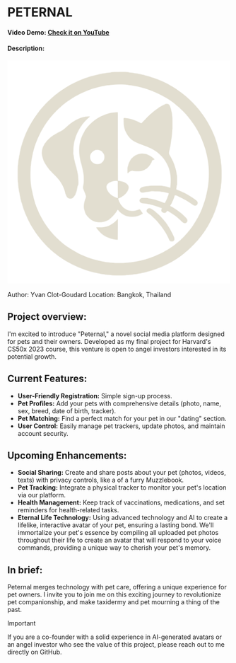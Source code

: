 # PETERNAL
#### Video Demo: [Check it on YouTube](https://youtu.be/Nf9Ip7SxoKg)
#### Description:

![Peternal](/static/peternal-logo.png)

Author: Yvan Clot-Goudard
Location: Bangkok, Thailand

## Project overview:
I'm excited to introduce "Peternal," a novel social media platform designed for pets and their owners. Developed as my final project for Harvard's CS50x 2023 course, this venture is open to angel investors interested in its potential growth.

## Current Features:
- **User-Friendly Registration:** Simple sign-up process.
- **Pet Profiles:** Add your pets with comprehensive details (photo, name, sex, breed, date of birth, tracker).
- **Pet Matching:** Find a perfect match for your pet in our "dating" section.
- **User Control:** Easily manage pet trackers, update photos, and maintain account security.

## Upcoming Enhancements:
- **Social Sharing:** Create and share posts about your pet (photos, videos, texts) with privacy controls, like a of a furry Muzzlebook.
- **Pet Tracking:** Integrate a physical tracker to monitor your pet's location via our platform.
- **Health Management:** Keep track of vaccinations, medications, and set reminders for health-related tasks.
- **Eternal Life Technology:** Using advanced technology and AI to create a lifelike, interactive avatar of your pet, ensuring a lasting bond. We'll immortalize your pet's essence by compiling all uploaded pet photos throughout their life to create an avatar that will respond to your voice commands, providing a unique way to cherish your pet's memory.

## In brief:
Peternal merges technology with pet care, offering a unique experience for pet owners. I invite you to join me on this exciting journey to revolutionize pet companionship, and make taxidermy and pet mourning a thing of the past.

> [!IMPORTANT]
> If you are a co-founder with a solid experience in AI-generated avatars or an angel investor who see the value of this project, please reach out to me directly on GitHub.
